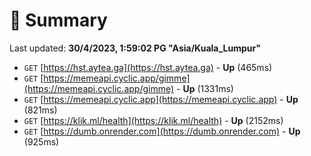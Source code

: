 # 📖 Summary
Last updated: **30/4/2023, 1:59:02 PG "Asia/Kuala_Lumpur"**

- `GET` [https://hst.aytea.ga](https://hst.aytea.ga) - **Up** (465ms)
- `GET` [https://memeapi.cyclic.app/gimme](https://memeapi.cyclic.app/gimme) - **Up** (1331ms)
- `GET` [https://memeapi.cyclic.app](https://memeapi.cyclic.app) - **Up** (821ms)
- `GET` [https://klik.ml/health](https://klik.ml/health) - **Up** (2152ms)
- `GET` [https://dumb.onrender.com](https://dumb.onrender.com) - **Up** (925ms)

